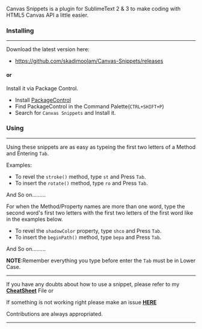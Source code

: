Canvas Snippets is a plugin for SublimeText 2 & 3 to make coding with HTML5 Canvas API a little easier.



### Installing
***
Download the latest version here:
* https://github.com/skadimoolam/Canvas-Snippets/releases

#### or

Install it via Package Control.
* Install [PackageControl](https://packagecontrol.io/installation)
* Find PackageControl in the Command Palette(`CTRL+SHIFT+P`)
* Search for `Canvas Snippets` and Install it.


### Using
***
Using these snippets are as easy as typeing the first two letters of a Method and Entering `Tab`.

Examples: 
* To revel the `stroke()` method, type `st` and Press `Tab`.
* To insert the `rotate()` method, type `ro` and Press `Tab`.

And So on.........

For when the Method/Property names are more than one word, type the second word's first two letters with the first two letters of the first word like in the examples below.

* To revel the `shadowColor` property, type `shco` and Press `Tab`.
* To insert the `beginPath()` method, type `bepa` and Press `Tab`.

And So on.........

**NOTE**:Remember everything you type before enter the `Tab` must be in Lower Case.
***

If you have any doubts about how to use a snippet, please refer to my **[CheatSheet](https://github.com/skadimoolam/Canvas-Snippets/blob/master/CheatSheet.md)** File or

If something is not working right please make an issue **[HERE](https://github.com/skadimoolam/Canvas-Snippets/issues)**

Contributions are always appropriated.

***
